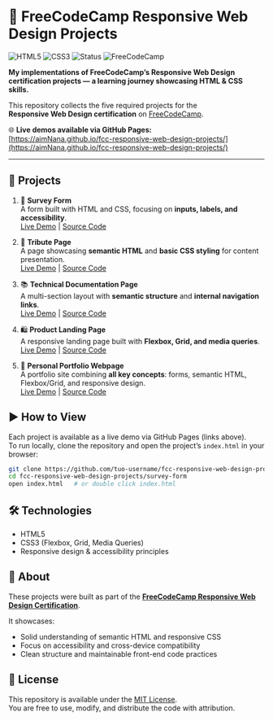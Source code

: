 # 📖 FreeCodeCamp Responsive Web Design Projects

![HTML5](https://img.shields.io/badge/HTML5-E34F26?logo=html5&logoColor=white)
![CSS3](https://img.shields.io/badge/CSS3-1572B6?logo=css3&logoColor=white)
![Status](https://img.shields.io/badge/Progress-In%20progress-orange) <!--(https://img.shields.io/badge/Progress-Completed-brightgreen)-->
![FreeCodeCamp](https://img.shields.io/badge/FreeCodeCamp-Responsive%20Web%20Design-lightgreen?logo=freecodecamp)  

**My implementations of FreeCodeCamp’s Responsive Web Design certification projects — a learning journey showcasing HTML & CSS skills.**

This repository collects the five required projects for the  
**Responsive Web Design certification** on [FreeCodeCamp](https://www.freecodecamp.org/).

🌐 **Live demos available via GitHub Pages:**  
[https://aimNana.github.io/fcc-responsive-web-design-projects/](https://aimNana.github.io/fcc-responsive-web-design-projects/)  

---

## 📂 Projects

1. 📝 **Survey Form**  
   A form built with HTML and CSS, focusing on **inputs, labels, and accessibility**.  
   [Live Demo](https://aimNana.github.io/fcc-responsive-web-design-projects/survey-form/) | [Source Code](./survey-form/)

2. 🎨 **Tribute Page**  
   A page showcasing **semantic HTML** and **basic CSS styling** for content presentation.  
   [Live Demo](https://aimNana.github.io/fcc-responsive-web-design-projects/tribute-page/) | [Source Code](./tribute-page/)

3. 📚 **Technical Documentation Page**  
   A multi-section layout with **semantic structure** and **internal navigation links**.  
   [Live Demo](https://aimNana.github.io/fcc-responsive-web-design-projects/technical-documentation/) | [Source Code](./technical-documentation/)

4. 🛍️ **Product Landing Page**  
   A responsive landing page built with **Flexbox, Grid, and media queries**.  
   [Live Demo](https://aimNana.github.io/fcc-responsive-web-design-projects/product-landing-page/) | [Source Code](./product-landing-page/)

5. 💼 **Personal Portfolio Webpage**  
   A portfolio site combining **all key concepts**: forms, semantic HTML, Flexbox/Grid, and responsive design.  
   [Live Demo](https://aimNana.github.io/fcc-responsive-web-design-projects/personal-portfolio/) | [Source Code](./personal-portfolio/)

## ▶️ How to View

Each project is available as a live demo via GitHub Pages (links above).  
To run locally, clone the repository and open the project’s `index.html` in your browser:

```bash
git clone https://github.com/tuo-username/fcc-responsive-web-design-projects.git
cd fcc-responsive-web-design-projects/survey-form
open index.html   # or double click index.html
```

## 🛠️ Technologies
- HTML5  
- CSS3 (Flexbox, Grid, Media Queries)  
- Responsive design & accessibility principles  

## 📜 About
These projects were built as part of the 
**[FreeCodeCamp Responsive Web Design Certification]([https://www.freecodecamp.org/learn/responsive-web-design/](https://www.freecodecamp.org/learn/2022/responsive-web-design))**.  

It showcases:
- Solid understanding of semantic HTML and responsive CSS  
- Focus on accessibility and cross-device compatibility  
- Clean structure and maintainable front-end code practices

## 📄 License
This repository is available under the [MIT License](./LICENSE).  
You are free to use, modify, and distribute the code with attribution.

